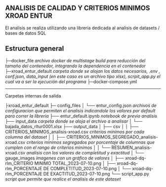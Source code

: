 ANALISIS DE CALIDAD Y CRITERIOS MINIMOS XROAD ENTUR
---

El analisis se realiza utilizando una librería dedicada al analisis de datasets / bases de datos SQL

## Estructura general

├─docker_file  _archivo docker de multistage build para reducción del tamaño del contenedor, integrando la dependencia en el contenedor_
├─xroad_entur_default _carpeta donde se alojan los datos necesarios, .env , conf.json, data_input (en este caso es un archivo tipo xlsx), scrpit_app.py el cual va a ser la ejecución del programa_
├─docker-compose.yml

---

Carpetas internas de salida

├xroad_entur_default
├─ config_files
│   └── entur_config.json _archivos de configuracion que permiten el analisis indicandole los valores por default para correr la libreria_
├── entur_default.ipynb _notebook de previo analisis_
├── input_data _carpeta donde se aloja el archivo a analisar_
│   └── bajada_datos_rltur0001.xlsx
├── output_data
│   ├── csv
│   │   ├── CRITERIOS_MINIMOS_analisis-xroad.csv _criterios minimos por cada columna del dataset_
│   │   ├── CRITERIOS_MINIMOS_SEGREGADO_analisis-xroad.csv _criterios minimos segregados por porcentaje de columnas que cumplen con el rango de criterios minimos_
│   │   └── RESUMEN_analisis-xroad.csv _analisis con los valores de completitud y exactitud_
│   └── gauge_images _imagenes con un gráfico de valores_
│       ├── xroad-dq-rlm_CRITERIO MINIMO TOTAL_2023-07-10.png
│       ├── xroad-dq-rlm_PORCENTAJE DE COMPLETITUD_2023-07-10.png
│       └── xroad-dq-rlm_PORCENTAJE DE EXACTITUD_2023-07-10.png
└── script_app.py _script que permite que realice el analisis de este dataset_
